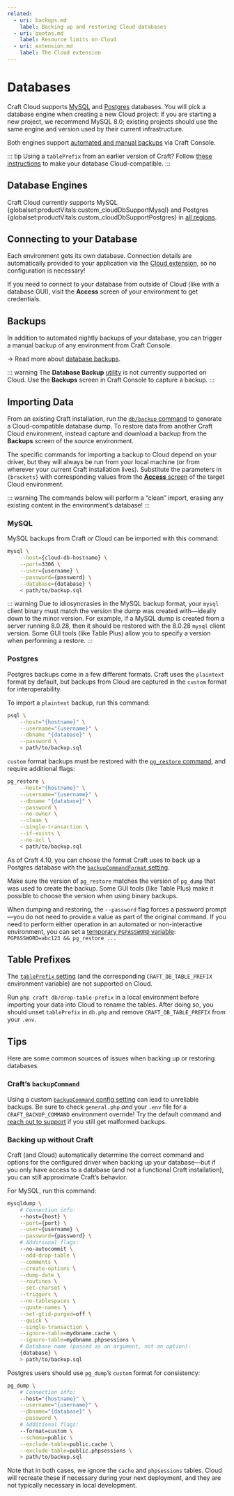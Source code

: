```yaml
---
related:
  - uri: backups.md
    label: Backing up and restoring Cloud databases
  - uri: quotas.md
    label: Resource limits on Cloud
  - uri: extension.md
    label: The Cloud extension
---
```


# Databases

Craft Cloud supports [MySQL](#mySQL) and [Postgres](#postgres) databases. You will pick a database engine when creating a new Cloud project: if you are starting a new project, we recommend MySQL 8.0; existing projects should use the same engine and version used by their current infrastructure.

Both engines support [automated and manual backups](/knowledge-base/cloud-backups) via Craft Console.

::: tip
Using a `tablePrefix` from an earlier version of Craft? Follow [these instructions](#table-prefixes) to make your database Cloud-compatible.
:::

## Database Engines

Craft Cloud currently supports MySQL {globalset:productVitals:custom_cloudDbSupportMysql} and Postgres {globalset:productVitals:custom_cloudDbSupportPostgres} in [all regions](/knowledge-base/cloud-regions).

## Connecting to your Database

Each environment gets its own database. Connection details are automatically provided to your application via the [Cloud extension](/knowledge-base/cloud-extension), so no configuration is necessary!

If you need to connect to your database from outside of Cloud (like with a database GUI), visit the **Access** screen of your environment to get credentials.

## Backups

In addition to automated nightly backups of your database, you can trigger a manual backup of any environment from Craft Console.

&rarr; Read more about [database backups](/knowledge-base/cloud-backups).

::: warning
The **Database Backup** [utility](/docs/5.x/system/control-panel.html#utilities) is not currently supported on Cloud. Use the **Backups** screen in Craft Console to capture a backup.
:::

## Importing Data

From an existing Craft installation, run the [`db/backup` command](/docs/5.x/reference/cli.html#db-backup) to generate a Cloud-compatible database dump. To restore data from another Craft Cloud environment, instead capture and download a backup from the **Backups** screen of the source environment.

The specific commands for importing a backup to Cloud depend on your driver, but they will always be run from your local machine (or from wherever your current Craft installation lives). Substitute the parameters in `{brackets}` with corresponding values from the [**Access** screen](#connecting-to-your-database) of the target Cloud environment.

::: warning
The commands below will perform a “clean” import, erasing any existing content in the environment’s database!
:::

### MySQL

MySQL backups from Craft _or_ Cloud can be imported with this command:

```bash
mysql \
    --host={cloud-db-hostname} \
    --port=3306 \
    --user={username} \
    --password={password} \
    --database={database} \
    < path/to/backup.sql
```

::: warning
Due to idiosyncrasies in the MySQL backup format, your `mysql` client binary must match the version the dump was created with—ideally down to the minor version. For example, if a MySQL dump is created from a server running 8.0.28, then it should be restored with the 8.0.28 `mysql` client version. Some GUI tools (like Table Plus) allow you to specify a version when performing a restore.
:::

### Postgres

Postgres backups come in a few different formats. Craft uses the `plaintext` format by default, but backups from Cloud are captured in the `custom` format for interoperability.

To import a `plaintext` backup, run this command:

```bash
psql \
    --host="{hostname}" \
    --username="{username}" \
    --dbname "{database}" \
    --password \
    < path/to/backup.sql
```

`custom` format backups must be restored with the [`pg_restore` command](https://www.postgresql.org/docs/current/app-pgrestore.html), and require additional flags:

```bash
pg_restore \
    --host="{hostname}" \
    --username="{username}" \
    --dbname "{database}" \
    --password \
    --no-owner \
    --clean \
    --single-transaction \
    --if-exists \
    --no-acl \
    < path/to/backup.sql
```

As of Craft 4.10, you can choose the format Craft uses to back up a Postgres database with the [`backupCommandFormat` setting](/docs/5.x/reference/config/general.html#backupcommandformat).

Make sure the version of `pg_restore` matches the version of `pg_dump` that was used to create the backup. Some GUI tools (like Table Plus) make it possible to choose the version when using binary backups.

When dumping and restoring, the `--password` flag forces a password prompt—you do not need to provide a value as part of the original command. If you need to perform either operation in an automated or non-interactive environment, you can set a [temporary `PGPASSWORD` variable](https://www.postgresql.org/docs/current/libpq-envars.html): `PGPASSWORD=abc123 && pg_restore ...`

## Table Prefixes

The [`tablePrefix` setting](/docs/5.x/reference/config/db.html#tableprefix) (and the corresponding `CRAFT_DB_TABLE_PREFIX` environment variable) are not supported on Cloud.

Run `php craft db/drop-table-prefix` in a local environment before importing your data into Cloud to rename the tables. After doing so, you should unset `tablePrefix` in `db.php` and remove `CRAFT_DB_TABLE_PREFIX` from your `.env`.

## Tips

Here are some common sources of issues when backing up or restoring databases.

### Craft’s `backupCommand`

Using a custom [`backupCommand` config setting](/docs/5.x/reference/config/general.html#backupcommand) can lead to unreliable backups. Be sure to check `general.php` _and_ your `.env` file for a `CRAFT_BACKUP_COMMAND` environment override! Try the default command and [reach out to support](/contact) if you still get malformed backups.

### Backing up without Craft

Craft (and Cloud) automatically determine the correct command and options for the configured driver when backing up your database—but if you only have access to a database (and not a functional Craft installation), you can still approximate Craft’s behavior.

For MySQL, run this command:

```bash
mysqldump \
    # Connection info:
    --host={host} \
    --port={port} \
    --user={username} \
    --password={password} \
    # Additional flags:
    --no-autocommit \
    --add-drop-table \
    --comments \
    --create-options \
    --dump-date \
    --routines \
    --set-charset \
    --triggers \
    --no-tablespaces \
    --quote-names \
    --set-gtid-purged=off \
    --quick \
    --single-transaction \
    --ignore-table=mydbname.cache \
    --ignore-table=mydbname.phpsessions \
    # Database name (passed as an argument, not an option):
    {database} \
    > path/to/backup.sql
```

Postgres users should use `pg_dump`’s `custom` format for consistency:

```bash
pg_dump \
    # Connection info:
    --host="{hostname}" \
    --username="{username}" \
    --dbname="{database}" \
    --password \
    # Additional flags:
    --format=custom \
    --schema=public \
    --exclude-table=public.cache \
    --exclude-table=public.phpsessions \
    > path/to/backup.sql
```

Note that in both cases, we ignore the `cache` and `phpsessions` tables. Cloud will recreate these if necessary during your next deployment, and they are not typically necessary in local development.
